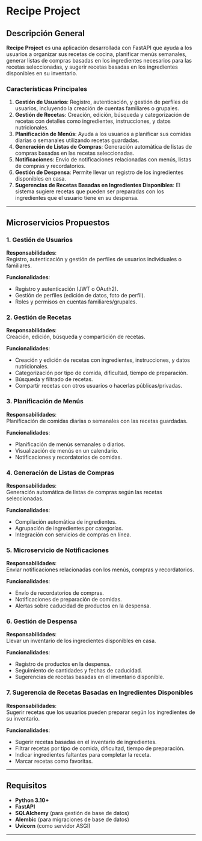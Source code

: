 # Recipe Project

## Descripción General

**Recipe Project** es una aplicación desarrollada con FastAPI que ayuda a los usuarios a organizar sus recetas de cocina, planificar menús semanales, generar listas de compras basadas en los ingredientes necesarios para las recetas seleccionadas, y sugerir recetas basadas en los ingredientes disponibles en su inventario.

### Características Principales

1. **Gestión de Usuarios**: Registro, autenticación, y gestión de perfiles de usuarios, incluyendo la creación de cuentas familiares o grupales.
2. **Gestión de Recetas**: Creación, edición, búsqueda y categorización de recetas con detalles como ingredientes, instrucciones, y datos nutricionales.
3. **Planificación de Menús**: Ayuda a los usuarios a planificar sus comidas diarias o semanales utilizando recetas guardadas.
4. **Generación de Listas de Compras**: Generación automática de listas de compras basadas en las recetas seleccionadas.
5. **Notificaciones**: Envío de notificaciones relacionadas con menús, listas de compras y recordatorios.
6. **Gestión de Despensa**: Permite llevar un registro de los ingredientes disponibles en casa.
7. **Sugerencias de Recetas Basadas en Ingredientes Disponibles**: El sistema sugiere recetas que pueden ser preparadas con los ingredientes que el usuario tiene en su despensa.

---

## Microservicios Propuestos

### 1. Gestión de Usuarios
**Responsabilidades**:  
Registro, autenticación y gestión de perfiles de usuarios individuales o familiares.

**Funcionalidades**:
- Registro y autenticación (JWT o OAuth2).
- Gestión de perfiles (edición de datos, foto de perfil).
- Roles y permisos en cuentas familiares/grupales.

### 2. Gestión de Recetas
**Responsabilidades**:  
Creación, edición, búsqueda y compartición de recetas.

**Funcionalidades**:
- Creación y edición de recetas con ingredientes, instrucciones, y datos nutricionales.
- Categorización por tipo de comida, dificultad, tiempo de preparación.
- Búsqueda y filtrado de recetas.
- Compartir recetas con otros usuarios o hacerlas públicas/privadas.

### 3. Planificación de Menús
**Responsabilidades**:  
Planificación de comidas diarias o semanales con las recetas guardadas.

**Funcionalidades**:
- Planificación de menús semanales o diarios.
- Visualización de menús en un calendario.
- Notificaciones y recordatorios de comidas.

### 4. Generación de Listas de Compras
**Responsabilidades**:  
Generación automática de listas de compras según las recetas seleccionadas.

**Funcionalidades**:
- Compilación automática de ingredientes.
- Agrupación de ingredientes por categorías.
- Integración con servicios de compras en línea.

### 5. Microservicio de Notificaciones
**Responsabilidades**:  
Enviar notificaciones relacionadas con los menús, compras y recordatorios.

**Funcionalidades**:
- Envío de recordatorios de compras.
- Notificaciones de preparación de comidas.
- Alertas sobre caducidad de productos en la despensa.

### 6. Gestión de Despensa
**Responsabilidades**:  
Llevar un inventario de los ingredientes disponibles en casa.

**Funcionalidades**:
- Registro de productos en la despensa.
- Seguimiento de cantidades y fechas de caducidad.
- Sugerencias de recetas basadas en el inventario disponible.

### 7. Sugerencia de Recetas Basadas en Ingredientes Disponibles
**Responsabilidades**:  
Sugerir recetas que los usuarios pueden preparar según los ingredientes de su inventario.

**Funcionalidades**:
- Sugerir recetas basadas en el inventario de ingredientes.
- Filtrar recetas por tipo de comida, dificultad, tiempo de preparación.
- Indicar ingredientes faltantes para completar la receta.
- Marcar recetas como favoritas.

---

## Requisitos

- **Python 3.10+**
- **FastAPI**
- **SQLAlchemy** (para gestión de base de datos)
- **Alembic** (para migraciones de base de datos)
- **Uvicorn** (como servidor ASGI)

---
